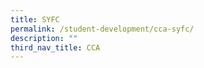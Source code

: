 ```yaml
---
title: SYFC
permalink: /student-development/cca-syfc/
description: ""
third_nav_title: CCA
---
```





